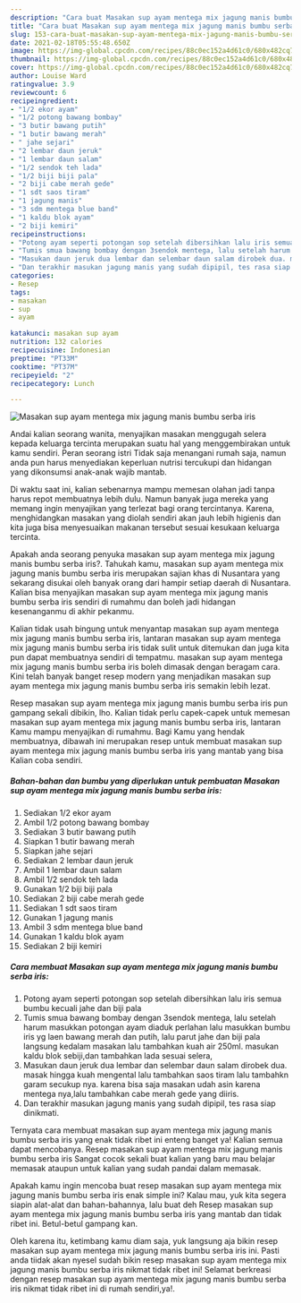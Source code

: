 ```yaml
---
description: "Cara buat Masakan sup ayam mentega mix jagung manis bumbu serba iris yang lezat Untuk Jualan"
title: "Cara buat Masakan sup ayam mentega mix jagung manis bumbu serba iris yang lezat Untuk Jualan"
slug: 153-cara-buat-masakan-sup-ayam-mentega-mix-jagung-manis-bumbu-serba-iris-yang-lezat-untuk-jualan
date: 2021-02-18T05:55:48.650Z
image: https://img-global.cpcdn.com/recipes/88c0ec152a4d61c0/680x482cq70/masakan-sup-ayam-mentega-mix-jagung-manis-bumbu-serba-iris-foto-resep-utama.jpg
thumbnail: https://img-global.cpcdn.com/recipes/88c0ec152a4d61c0/680x482cq70/masakan-sup-ayam-mentega-mix-jagung-manis-bumbu-serba-iris-foto-resep-utama.jpg
cover: https://img-global.cpcdn.com/recipes/88c0ec152a4d61c0/680x482cq70/masakan-sup-ayam-mentega-mix-jagung-manis-bumbu-serba-iris-foto-resep-utama.jpg
author: Louise Ward
ratingvalue: 3.9
reviewcount: 6
recipeingredient:
- "1/2 ekor ayam"
- "1/2 potong bawang bombay"
- "3 butir bawang putih"
- "1 butir bawang merah"
- " jahe sejari"
- "2 lembar daun jeruk"
- "1 lembar daun salam"
- "1/2 sendok teh lada"
- "1/2 biji biji pala"
- "2 biji cabe merah gede"
- "1 sdt saos tiram"
- "1 jagung manis"
- "3 sdm mentega blue band"
- "1 kaldu blok ayam"
- "2 biji kemiri"
recipeinstructions:
- "Potong ayam seperti potongan sop setelah dibersihkan lalu iris semua bumbu kecuali jahe dan biji pala"
- "Tumis smua bawang bombay dengan 3sendok mentega, lalu setelah harum masukkan potongan ayam diaduk perlahan lalu masukkan bumbu iris yg laen bawang merah dan putih, lalu parut jahe dan biji pala langsung kedalam masakan lalu tambahkan kuah air 250ml. masukan kaldu blok sebiji,dan tambahkan lada sesuai selera,"
- "Masukan daun jeruk dua lembar dan selembar daun salam dirobek dua. masak hingga kuah mengental lalu tambahkan saos tiram lalu tambahkn garam secukup nya. karena bisa saja masakan udah asin karena mentega nya,lalu tambahkan cabe merah gede yang diiris."
- "Dan terakhir masukan jagung manis yang sudah dipipil, tes rasa siap dinikmati."
categories:
- Resep
tags:
- masakan
- sup
- ayam

katakunci: masakan sup ayam 
nutrition: 132 calories
recipecuisine: Indonesian
preptime: "PT33M"
cooktime: "PT37M"
recipeyield: "2"
recipecategory: Lunch

---
```



![Masakan sup ayam mentega mix jagung manis bumbu serba iris](https://img-global.cpcdn.com/recipes/88c0ec152a4d61c0/680x482cq70/masakan-sup-ayam-mentega-mix-jagung-manis-bumbu-serba-iris-foto-resep-utama.jpg)

Andai kalian seorang wanita, menyajikan masakan menggugah selera kepada keluarga tercinta merupakan suatu hal yang menggembirakan untuk kamu sendiri. Peran seorang istri Tidak saja menangani rumah saja, namun anda pun harus menyediakan keperluan nutrisi tercukupi dan hidangan yang dikonsumsi anak-anak wajib mantab.

Di waktu  saat ini, kalian sebenarnya mampu memesan olahan jadi tanpa harus repot membuatnya lebih dulu. Namun banyak juga mereka yang memang ingin menyajikan yang terlezat bagi orang tercintanya. Karena, menghidangkan masakan yang diolah sendiri akan jauh lebih higienis dan kita juga bisa menyesuaikan makanan tersebut sesuai kesukaan keluarga tercinta. 



Apakah anda seorang penyuka masakan sup ayam mentega mix jagung manis bumbu serba iris?. Tahukah kamu, masakan sup ayam mentega mix jagung manis bumbu serba iris merupakan sajian khas di Nusantara yang sekarang disukai oleh banyak orang dari hampir setiap daerah di Nusantara. Kalian bisa menyajikan masakan sup ayam mentega mix jagung manis bumbu serba iris sendiri di rumahmu dan boleh jadi hidangan kesenanganmu di akhir pekanmu.

Kalian tidak usah bingung untuk menyantap masakan sup ayam mentega mix jagung manis bumbu serba iris, lantaran masakan sup ayam mentega mix jagung manis bumbu serba iris tidak sulit untuk ditemukan dan juga kita pun dapat membuatnya sendiri di tempatmu. masakan sup ayam mentega mix jagung manis bumbu serba iris boleh dimasak dengan beragam cara. Kini telah banyak banget resep modern yang menjadikan masakan sup ayam mentega mix jagung manis bumbu serba iris semakin lebih lezat.

Resep masakan sup ayam mentega mix jagung manis bumbu serba iris pun gampang sekali dibikin, lho. Kalian tidak perlu capek-capek untuk memesan masakan sup ayam mentega mix jagung manis bumbu serba iris, lantaran Kamu mampu menyajikan di rumahmu. Bagi Kamu yang hendak membuatnya, dibawah ini merupakan resep untuk membuat masakan sup ayam mentega mix jagung manis bumbu serba iris yang mantab yang bisa Kalian coba sendiri.

<!--inarticleads1-->

##### Bahan-bahan dan bumbu yang diperlukan untuk pembuatan Masakan sup ayam mentega mix jagung manis bumbu serba iris:

1. Sediakan 1/2 ekor ayam
1. Ambil 1/2 potong bawang bombay
1. Sediakan 3 butir bawang putih
1. Siapkan 1 butir bawang merah
1. Siapkan  jahe sejari
1. Sediakan 2 lembar daun jeruk
1. Ambil 1 lembar daun salam
1. Ambil 1/2 sendok teh lada
1. Gunakan 1/2 biji biji pala
1. Sediakan 2 biji cabe merah gede
1. Sediakan 1 sdt saos tiram
1. Gunakan 1 jagung manis
1. Ambil 3 sdm mentega blue band
1. Gunakan 1 kaldu blok ayam
1. Sediakan 2 biji kemiri




<!--inarticleads2-->

##### Cara membuat Masakan sup ayam mentega mix jagung manis bumbu serba iris:

1. Potong ayam seperti potongan sop setelah dibersihkan lalu iris semua bumbu kecuali jahe dan biji pala
1. Tumis smua bawang bombay dengan 3sendok mentega, lalu setelah harum masukkan potongan ayam diaduk perlahan lalu masukkan bumbu iris yg laen bawang merah dan putih, lalu parut jahe dan biji pala langsung kedalam masakan lalu tambahkan kuah air 250ml. masukan kaldu blok sebiji,dan tambahkan lada sesuai selera,
1. Masukan daun jeruk dua lembar dan selembar daun salam dirobek dua. masak hingga kuah mengental lalu tambahkan saos tiram lalu tambahkn garam secukup nya. karena bisa saja masakan udah asin karena mentega nya,lalu tambahkan cabe merah gede yang diiris.
1. Dan terakhir masukan jagung manis yang sudah dipipil, tes rasa siap dinikmati.




Ternyata cara membuat masakan sup ayam mentega mix jagung manis bumbu serba iris yang enak tidak ribet ini enteng banget ya! Kalian semua dapat mencobanya. Resep masakan sup ayam mentega mix jagung manis bumbu serba iris Sangat cocok sekali buat kalian yang baru mau belajar memasak ataupun untuk kalian yang sudah pandai dalam memasak.

Apakah kamu ingin mencoba buat resep masakan sup ayam mentega mix jagung manis bumbu serba iris enak simple ini? Kalau mau, yuk kita segera siapin alat-alat dan bahan-bahannya, lalu buat deh Resep masakan sup ayam mentega mix jagung manis bumbu serba iris yang mantab dan tidak ribet ini. Betul-betul gampang kan. 

Oleh karena itu, ketimbang kamu diam saja, yuk langsung aja bikin resep masakan sup ayam mentega mix jagung manis bumbu serba iris ini. Pasti anda tiidak akan nyesel sudah bikin resep masakan sup ayam mentega mix jagung manis bumbu serba iris nikmat tidak ribet ini! Selamat berkreasi dengan resep masakan sup ayam mentega mix jagung manis bumbu serba iris nikmat tidak ribet ini di rumah sendiri,ya!.

